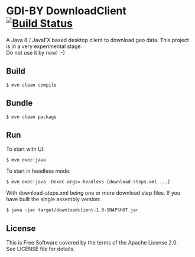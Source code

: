 # GDI-BY DownloadClient [![Build Status](https://travis-ci.org/gdi-by/downloadclient.svg?branch=test-csw)](https://travis-ci.org/gdi-by/downloadclient)

A Java 8 / JavaFX based desktop client to download geo data.
This project is in a very experimental stage.  
Do not use it by now! :-)

## Build

    $ mvn clean compile

## Bundle

    $ mvn clean package

## Run
To start with UI:

    $ mvn exec:java

To start in headless mode:

    $ mvn exec:java -Dexec.args=-headless [download-steps.xml ...]

With download-steps.xml being one or more download step files.
If you have built the single assembly version:

    $ java -jar target/downloadclient-1.0-SNAPSHOT.jar

## License

This is Free Software covered by the terms of the Apache License 2.0.  
See LICENSE file for details.
